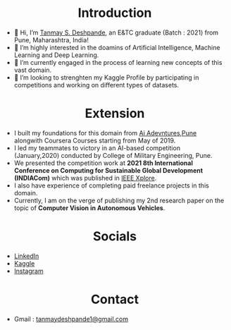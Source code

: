 # <center>Introduction</center>
- 👋 Hi, I’m [Tanmay S. Deshpande](@TANMAY0189), an E&TC graduate (Batch : 2021) from Pune, Maharashtra, India! 
- 👀 I’m highly interested in the doamins of Artificial Intelligence, Machine Learning and Deep Learning.
- 🌱 I’m currently engaged in the process of learning new concepts of this vast domain.  
- 💞️ I’m looking to strenghten my Kaggle Profile by participating in competitions and working on different types of datasets.

# <center>Extension</center>
- I built my foundations for this domain from [Ai Adevntures,Pune](https://www.aiadventures.in/) alongwith Coursera Courses starting from May of 2019.
- I led my teammates to victory in an AI-based competition (January,2020) conducted by College of Military Engineering, Pune.
- We presented the competition work at **2021 8th International Conference on Computing for Sustainable Global Development (INDIACom)** which was published in [IEEE Xplore](https://ieeexplore.ieee.org/document/9441087).
- I also have experience of completing paid freelance projects in this domain.
- Currently, I am on the verge of publishing my 2nd research paper on the topic of **Computer Vision in Autonomous Vehicles**.


# <center>Socials</center>
- [LinkedIn](https://www.linkedin.com/in/tanmay-deshpande-1211ab1aa/)
- [Kaggle](https://www.kaggle.com/tanmay111999)
- [Instagram](https://www.instagram.com/tanny___111999/)

# <center>Contact</center>
- Gmail : tanmaydeshpande1@gmail.com
<!---
TANMAY0189/TANMAY0189 is a ✨ special ✨ repository because its `README.md` (this file) appears on your GitHub profile.
You can click the Preview link to take a look at your changes.
--->
